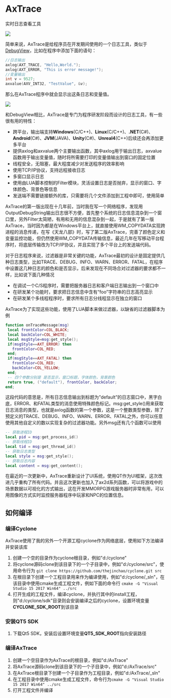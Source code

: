 # AxTrace
实时日志查看工具

![](http://thecodeway.com/blog/wp-content/uploads/2016/05/axtrace01.gif)

简单来说，AxTrace是给程序员在开发期间使用的一个日志工具，类似于[DebugView](https://technet.microsoft.com/en-us/sysinternals/debugview)，比如在程序中添加下面的语句：
```C++
//日志输出
axlog(AXT_TRACE, "Hello,World.");
axlog(AXT_ERROR, "This is error message!");
//变量输出
int v = 9527;
axvalue(AXV_INT32, "TestValue", &v);
```
那么在AxTrace程序中就会显示出这条日志和变量值。

![](http://thecodeway.com/blog/wp-content/uploads/2016/05/axtrace02.gif)

和DebugView相比，AxTrace是专门为程序研发阶段而设计的日志工具，有一些很有用的特性：
* 跨平台，输出端支持**Windows**(C/C++)、**Linux**(C/C++)、**.NET**(C#)、**Android**(C#)、**JVM**(JAVA)、**Unity**(C#)、**Unreal4**(C++)后续还会再添加更多平台
* 提供axlog和axvalue两个主要输出函数，其中axlog用于输出日志，axvalue函数用于输出变量值，随时将所需要打印的变量值输出到窗口的固定位置
* 线程安全，无阻塞，最大程度减少对发送程序的效率影响
* 使用TCP/IP协议，支持远程接收日志
* 多窗口显示日志
* 使用由LUA脚本控制的Filter模块，灵活设置日志是否抛弃，显示的窗口、字体颜色、背景色等信息
* 发送端不需要链接额外的库，只需要将几个文件添加到工程中即可，使用简单

AxTrace的第一版出现在十几年前，当时我在写一个网络程序，发现用OutputDebugString输出日志很不方便，首先整个系统的日志信息混杂到一个窗口里，另外Filter太简陋，有用和无用的信息混杂到一起，于是就有了第一版AxTrace，当时因为都是在Windows平台上，就直接使用WM_COPYDATA实现跨进程的消息传递，在写《天龙八部》时，写了第二版AxTrace，完善了颜色定义和变量监控功能，但仍然使用WM_COPYDATA传输信息，最近几年在写移动平台程序时，将底层传输改为TCP/IP协议，并且实现了多个平台上的发送端代码。

对于日志程序来说，过滤器是非常关键的功能，AxTrace最初的设计是固定提供几种日志类型，比如TRACE、DEBUG、INFO、WARN、ERROR、FATAL，在程序中设置这几种日志的颜色和是否显示，后来发现在不同场合对过滤器的要求都不一样，比如说下面几种情况
* 在调试一个C/S程序时，需要把服务器日志和客户端日志输出到一个窗口中
* 在研发某个功能时，要求把日志信息中含有“foo”字符串的日志高亮显示
* 在研发某个多线程程序时，要求所有日志分线程显示在独立的窗口

AxTrace为了实现这些功能，使用了LUA脚本来做过滤器，以缺省的过滤器脚本为例
```LUA
function onTraceMessage(msg) 
 local frontColor=COL_BLACK; 
 local backColor=COL_WHITE; 
 local msgStyle=msg:get_style(); 
 if(msgStyle==AXT_ERROR) then 
   frontColor=COL_RED; 
 end; 
 if(msgStyle==AXT_FATAL) then 
   frontColor=COL_RED; 
   backColor=COL_YELLOW; 
 end; 
 -- 四个参数分别是 是否显示，窗口标题，字体颜色，背景颜色
 return true, ("default"), frontColor, backColor; 
end; 
```
这段代码的意思是，所有日志信息输出到标题为”default”的日志窗口中，黑字白底，ERROR、和FATAL类型的消息使用特殊颜色标记。msg:get_style()用来获取日志消息的类型，也就是axlog函数的第一个参数，这是一个整数类型参数，除了预定义的TRACE、DEBUG、INFO、WARN、ERROR、FATAL之外，你可以任意使用其他自定义的数以实现复杂的过滤器功能。另外msg还有几个函数可以使用
```LUA
-- 获取进程ID
local pid = msg:get_process_id()
-- 获取线程ID
local tid = msg:get_thread_id()
-- 获取日志类型
local style = msg:get_style();
-- 获取日志内容
local content = msg:get_content();
```
在最近的一次更新中，AxTrace重新设计了UI系统，使用QT作为UI框架，这次改进几乎重构了所有代码。并且这次更新也加入了ax2d系列函数，可以将游戏中的场景数据以可视化的方式输出，这在开发MMORPG游戏服务器时非常有用，可以用图像的方式实时监控服务器程序中玩家和NPC的位置信息。

## 如何编译
### 编译Cyclone
AxTrace使用了我的另外一个开源工程cyclone作为网络底层，使用如下方法编译并安装该库

1.  创建一个空的目录作为cyclone根目录，例如"d:/cyclone"
2.  将cyclone源码clone到该目录下的一个子目录中，例如"d:/cyclone/src"，使用命令行为
``` git clone https://github.com/thejinchao/cyclone.git src ```
3.  在根目录下创建一个工程目录用来作为编译使用，例如"d:/cyclone/_sln"，在该目录中使用cmake生成工程文件，例如下面的命令行
``` cmake -G "Visual Studio 15 2017 Win64" ../src  ```
4.  打开生成的工程文件，编译cyclone，并执行其中的install工程，则"d:/cyclone/sdk"目录则会安装编译之后的cyclone，设置环境变量**CYCLONE_SDK_ROOT**到该目录

### 安装QT5 SDK
1. 下载Qt5 SDK，安装后设置环境变量**QT5_SDK_ROOT**指向安装路径

### 编译AxTrace
1. 创建一个空目录作为AxTrace的根目录，例如"d:/AxTrace"
2. 将AxTrace源码clone到该目录下的一个子目录中，例如"d:/AxTrace/src"
3. 在AxTrace根目录下创建一个子目录作为工程目录，例如"d:/AxTrace/_sln"
4. 在工程目录中使用cmake生成工程文件，命令行为```cmake -G "Visual Studio 15 2017 Win64" ../src ```
5. 打开工程文件并编译

